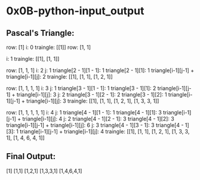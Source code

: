 # 0x0B-python-input_output
## Pascal's Triangle:
row: [1]
i: 0
traingle: [[1]]
row: [1, 1]

i: 1
traingle: [[1], [1, 1]]

row: [1, 1, 1]
i: 2
j: 1
triangle[2 - 1][1 - 1]: 1
triangle[2 - 1][1]: 1
triangle[i-1][j-1] + triangle[i-1][j]: 2
traingle: [[1], [1, 1], [1, 2, 1]]

row: [1, 1, 1, 1]
i: 3
j: 1
triangle[3 - 1][1 - 1]: 1
triangle[3 - 1][1]: 2
triangle[i-1][j-1] + triangle[i-1][j]: 3
j: 2
triangle[3 - 1][2 - 1]: 2
triangle[3 - 1][2]: 1
triangle[i-1][j-1] + triangle[i-1][j]: 3
traingle: [[1], [1, 1], [1, 2, 1], [1, 3, 3, 1]]

row: [1, 1, 1, 1, 1]
i: 4
j: 1
triangle[4 - 1][1 - 1]: 1
triangle[4 - 1][1]: 3
triangle[i-1][j-1] + triangle[i-1][j]: 4
j: 2
triangle[4 - 1][2 - 1]: 3
triangle[4 - 1][2]: 3
triangle[i-1][j-1] + triangle[i-1][j]: 6
j: 3
triangle[4 - 1][3 - 1]: 3
triangle[4 - 1][3]: 1
triangle[i-1][j-1] + triangle[i-1][j]: 4
traingle: [[1], [1, 1], [1, 2, 1], [1, 3, 3, 1], [1, 4, 6, 4, 1]]

## Final Output:
[1]
[1,1]
[1,2,1]
[1,3,3,1]
[1,4,6,4,1]
